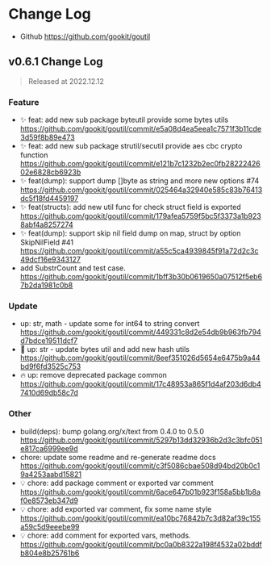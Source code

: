 # Change Log

- Github https://github.com/gookit/goutil

## v0.6.1 Change Log

> Released at 2022.12.12

### Feature

- :sparkles: feat: add new sub package byteutil provide some bytes utils https://github.com/gookit/goutil/commit/e5a08d4ea5eea1c7571f3b11cde3d59f8b89e473
- :sparkles: feat: add new sub package strutil/secutil provide aes cbc crypto function https://github.com/gookit/goutil/commit/e121b7c1232b2ec0fb2822242602e6828cb6923b
- :sparkles: feat(dump): support dump []byte as string and more new options #74 https://github.com/gookit/goutil/commit/025464a32940e585c83b76413dc5f18fd4459197
- :sparkles: feat(structs): add new util func for check struct field is exported https://github.com/gookit/goutil/commit/179afea5759f5bc5f3373a1b9238abf4a8257274
- :sparkles: feat(dump): support skip nil field dump on map, struct by option SkipNilField #41 https://github.com/gookit/goutil/commit/a55c5ca4939845f91a72d2c3c49dcf16e9343127
- add SubstrCount and test case. https://github.com/gookit/goutil/commit/1bff3b30b0619650a07512f5eb67b2da1981c0b8

### Update

- up: str, math - update some for int64 to string convert https://github.com/gookit/goutil/commit/449331c8d2e54db9b963fb794d7bdce19511dcf7
- :necktie: up: str - update bytes util and add new hash utils https://github.com/gookit/goutil/commit/8eef351026d5654e6475b9a44bd9f6fd3525c753
- :fire: up: remove deprecated package common https://github.com/gookit/goutil/commit/17c48953a865f1d4af203d6db47410d69db58c7d

### Other

- build(deps): bump golang.org/x/text from 0.4.0 to 0.5.0 https://github.com/gookit/goutil/commit/5297b13dd32936b2d3c3bfc051e817ca6999ee9d
- chore: update some readme and re-generate readme docs https://github.com/gookit/goutil/commit/c3f5086cbae508d94bd20b0c19a4253aabd15821
- :bulb: chore: add package comment or exported var comment https://github.com/gookit/goutil/commit/6ace647b01b923f158a5bb1b8af0e8573eb347d9
- :bulb: chore: add exported var comment, fix some name style https://github.com/gookit/goutil/commit/ea10bc76842b7c3d82af39c155a59c5d9eeebe99
- :bulb: chore: add comment for exported vars, methods. https://github.com/gookit/goutil/commit/bc0a0b8322a198f4532a02bddfb804e8b25761b6
